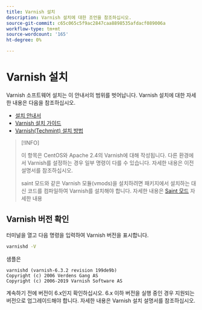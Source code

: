 ```yaml
---
title: Varnish 설치
description: Varnish 설치에 대한 조언을 참조하십시오.
source-git-commit: c65c065c5f9ac2847caa8898535afdacf089006a
workflow-type: tm+mt
source-wordcount: '165'
ht-degree: 0%

---
```



# Varnish 설치

Varnish 소프트웨어 설치는 이 안내서의 범위를 벗어납니다. Varnish 설치에 대한 자세한 내용은 다음을 참조하십시오.

- [설치 안내서](https://www.varnish-software.com/developers/tutorials/installing-varnish-ubuntu/)
- [Varnish 설치 가이드](https://www.varnish-cache.org/docs)
- [Varnish(Techmint) 설치 방법](https://www.tecmint.com/install-varnish-cache-web-accelerator/)

>[!INFO]
>
>이 항목은 CentOS와 Apache 2.4의 Varnish에 대해 작성됩니다. 다른 환경에서 Varnish를 설정하는 경우 일부 명령이 다를 수 있습니다. 자세한 내용은 이전 설명서를 참조하십시오.
>
>saint 모드와 같은 Varnish 모듈(vmods)을 설치하려면 패키지에서 설치하는 대신 코드를 컴파일하여 Varnish를 설치해야 합니다. 자세한 내용은 [Saint 모드](config-varnish-advanced.md#saint-mode) 자세한 내용

## Varnish 버전 확인

터미널을 열고 다음 명령을 입력하여 Varnish 버전을 표시합니다.

```bash
varnishd -V
```

샘플은

```terminal
varnishd (varnish-6.3.2 revision 199de9b)
Copyright (c) 2006 Verdens Gang AS
Copyright (c) 2006-2019 Varnish Software AS
```

계속하기 전에 버전이 6.x인지 확인하십시오. 6.x 이하 버전을 실행 중인 경우 지원되는 버전으로 업그레이드해야 합니다. 자세한 내용은 Varnish 설치 설명서를 참조하십시오.
